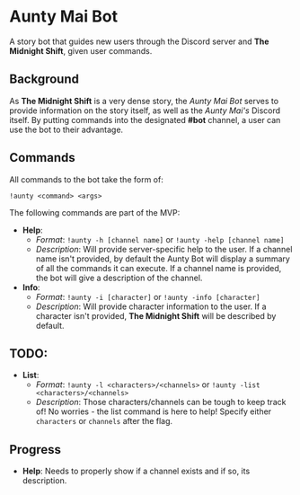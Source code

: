 # Aunty Mai Bot
A story bot that guides new users through the Discord server and **The Midnight Shift**, given user commands.

## Background
As **The Midnight Shift** is a very dense story, the *Aunty Mai Bot* serves to provide information on the story itself, as well as the _Aunty Mai's_ Discord itself. 
By putting commands into the designated **#bot** channel, a user can use the bot to their advantage.

## Commands
All commands to the bot take the form of:

`!aunty <command> <args>`

The following commands are part of the MVP:
* **Help**: 
  * _Format_: `!aunty -h [channel name]` or `!aunty -help [channel name]`
  * _Description_: Will provide server-specific help to the user. If a channel name isn't provided, by default the Aunty Bot will display a summary of all the commands it can execute. If a channel name is provided, the bot will give a description of the channel.
* **Info**: 
  * _Format_: `!aunty -i [character]` or `!aunty -info [character]`
  * _Description_: Will provide character information to the user. If a character isn't provided, **The Midnight Shift** will be described by default.

## TODO: 
* **List**:
  * _Format_: `!aunty -l <characters>/<channels>` or `!aunty -list <characters>/<channels>`
  * _Description_: Those characters/channels can be tough to keep track of! No worries - the list command is here to help! Specify either `characters` or `channels` after the flag.

## Progress
* **Help**: Needs to properly show if a channel exists and if so, its description.
